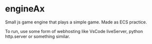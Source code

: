 # engineAx
Small js game engine that plays a simple game. Made as ECS practice.

To run, use some form of webhosting like VsCode liveServer, python http.server or something similar.
